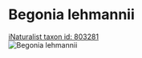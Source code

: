 
Begonia lehmannii
=================
  
[iNaturalist taxon id: 803281](https://www.inaturalist.org/taxa/803281)  
![Begonia lehmannii](https://inaturalist-open-data.s3.amazonaws.com/photos/250106783/medium.jpeg)